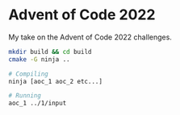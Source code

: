 # Advent of Code 2022

My take on the Advent of Code 2022 challenges.

```bash
mkdir build && cd build
cmake -G ninja ..

# Compiling
ninja [aoc_1 aoc_2 etc...]

# Running
aoc_1 ../1/input
```
